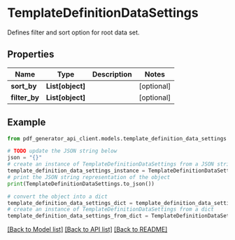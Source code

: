 # TemplateDefinitionDataSettings

Defines filter and sort option for root data set.

## Properties

Name | Type | Description | Notes
------------ | ------------- | ------------- | -------------
**sort_by** | **List[object]** |  | [optional] 
**filter_by** | **List[object]** |  | [optional] 

## Example

```python
from pdf_generator_api_client.models.template_definition_data_settings import TemplateDefinitionDataSettings

# TODO update the JSON string below
json = "{}"
# create an instance of TemplateDefinitionDataSettings from a JSON string
template_definition_data_settings_instance = TemplateDefinitionDataSettings.from_json(json)
# print the JSON string representation of the object
print(TemplateDefinitionDataSettings.to_json())

# convert the object into a dict
template_definition_data_settings_dict = template_definition_data_settings_instance.to_dict()
# create an instance of TemplateDefinitionDataSettings from a dict
template_definition_data_settings_from_dict = TemplateDefinitionDataSettings.from_dict(template_definition_data_settings_dict)
```
[[Back to Model list]](../README.md#documentation-for-models) [[Back to API list]](../README.md#documentation-for-api-endpoints) [[Back to README]](../README.md)


